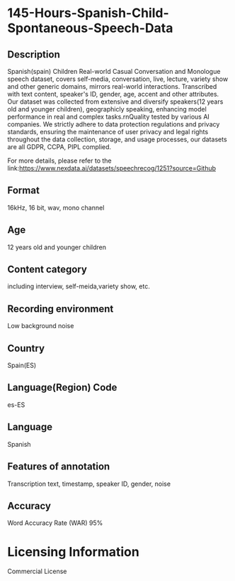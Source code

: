 # 145-Hours-Spanish-Child-Spontaneous-Speech-Data

## Description
Spanish(spain) Children Real-world Casual Conversation and Monologue speech dataset, covers self-media, conversation, live, lecture, variety show and other generic domains, mirrors real-world interactions. Transcribed with text content, speaker's ID, gender, age, accent and other attributes. Our dataset was collected from extensive and diversify speakers(12 years old and younger children), geographicly speaking, enhancing model performance in real and complex tasks.rnQuality tested by various AI companies. We strictly adhere to data protection regulations and privacy standards, ensuring the maintenance of user privacy and legal rights throughout the data collection, storage, and usage processes, our datasets are all GDPR, CCPA, PIPL complied.

For more details, please refer to the link:https://www.nexdata.ai/datasets/speechrecog/1251?source=Github


## Format
16kHz, 16 bit, wav, mono channel
## Age
12 years old and younger children
## Content category
including interview, self-meida,variety show, etc.
## Recording environment
Low background noise
## Country
Spain(ES)
## Language(Region) Code
es-ES
## Language
Spanish
## Features of annotation
Transcription text, timestamp, speaker ID, gender, noise
## Accuracy
Word Accuracy Rate (WAR) 95%
# Licensing Information
Commercial License
